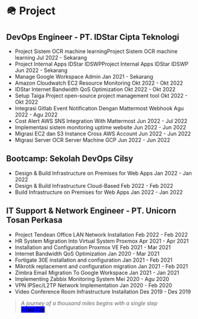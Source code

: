 # 🪖 Project

## DevOps Engineer - PT. IDStar Cipta Teknologi

* Project Sistem OCR machine learningProject Sistem OCR machine learning Jul 2022 - Sekarang
* Project Internal Apps IDStar IDSWPProject Internal Apps IDStar IDSWP Jun 2022 - Sekarang
* Manage Google Workspace Admin Jan 2021 - Sekarang
* Amazon Cloudwatch EC2 Resource Monitoring Okt 2022 - Okt 2022
* IDStar Internet Bandwidth QoS Optimization Okt 2022 - Okt 2022
* Setup Taiga Project open-source project management tool Okt 2022 - Okt 2022
* Integrasi Gitlab Event Notification Dengan Mattermost Webhook Agu 2022 - Agu 2022
* Cost Alert AWS SNS Integration With Mattermost Jun 2022 - Jul 2022
* Implementasi sistem monitoring uptime website Jun 2022 - Jun 2022
* Migrasi EC2 dan S3 Instance Cross AWS Account Jun 2022 - Jun 2022
* Migrasi Server OCR Server Machine GCP Jun 2022 - Jun 2022

## Bootcamp: Sekolah DevOps Cilsy

* Design & Build Infrastructure on Premises for Web Apps Jan 2022 - Jan 2022
* Design & Build Infrastructure Cloud-Based Feb 2022 - Feb 2022
* Build Infrastructure on Premises for Web Apps Jan 2022 - Jan 2022

## IT Support & Network Engineer - PT. Unicorn Tosan Perkasa

* Project Tendean Office LAN Network Installation Feb 2022 - Feb 2022
* HR System Migration Into Virtual System Proxmox Apr 2021 - Apr 2021
* Installation and Configuration Proxmox VE Feb 2021 - Mar 2021
* Internet Bandwidth QoS Optimization Jan 2020 - Mar 2021
* Fortigate 30E installation and configuration Jan 2021 - Feb 2021
* Mikrotik replacement and configuration migration Jan 2021 - Feb 2021
* Zimbra Email Migration To Google Workspace Jan 2021 - Jan 2021
* Implementing Zabbix Monitoring System Mei 2020 - Agu 2020
* VPN IPSec/L2TP Network Implementation Jan 2020 - Feb 2020
* Video Conference Room Infrastructure Installation Des 2019 - Des 2019

> _A journey of a thousand miles begins with a single step_\
> _<mark style="background-color:blue;">- Lao Tzu</mark>_
